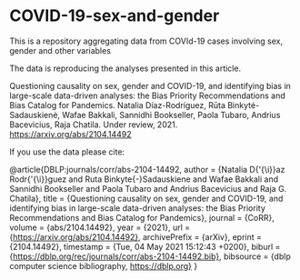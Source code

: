 # COVID-19-sex-and-gender


This is a repository aggregating data from COVId-19 cases involving sex, gender and other variables

The data is reproducing the analyses presented in this article.

Questioning causality on sex, gender and COVID-19, and identifying bias in large-scale data-driven analyses: the Bias Priority Recommendations and Bias Catalog for Pandemics. Natalia Díaz-Rodríguez, Rūta Binkytė-Sadauskienė, Wafae Bakkali, Sannidhi Bookseller, Paola Tubaro, Andrius Bacevicius, Raja Chatila. Under review, 2021. https://arxiv.org/abs/2104.14492


If you use the data please cite:


@article{DBLP:journals/corr/abs-2104-14492,
  author    = {Natalia D{\'{\i}}az Rodr{\'{\i}}guez and
               Ruta Binkyte{-}Sadauskiene and
               Wafae Bakkali and
               Sannidhi Bookseller and
               Paola Tubaro and
               Andrius Bacevicius and
               Raja G. Chatila},
  title     = {Questioning causality on sex, gender and COVID-19, and identifying
               bias in large-scale data-driven analyses: the Bias Priority Recommendations
               and Bias Catalog for Pandemics},
  journal   = {CoRR},
  volume    = {abs/2104.14492},
  year      = {2021},
  url       = {https://arxiv.org/abs/2104.14492},
  archivePrefix = {arXiv},
  eprint    = {2104.14492},
  timestamp = {Tue, 04 May 2021 15:12:43 +0200},
  biburl    = {https://dblp.org/rec/journals/corr/abs-2104-14492.bib},
  bibsource = {dblp computer science bibliography, https://dblp.org}
}

